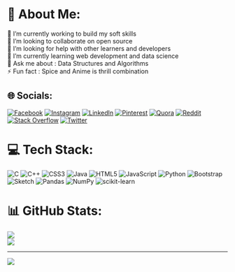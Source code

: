 # 💫 About Me:
🔭 I’m currently working to build my soft skills<br>👯 I’m looking to collaborate on open source <br>🤝 I’m looking for help with other learners and developers<br>🌱 I’m currently learning web development and data science<br>💬 Ask me about : Data Structures and Algorithms<br>⚡ Fun fact : Spice and Anime is thrill combination


## 🌐 Socials:
[![Facebook](https://img.shields.io/badge/Facebook-%231877F2.svg?logo=Facebook&logoColor=white)](https://facebook.com/SuryanshUpadyay02i) [![Instagram](https://img.shields.io/badge/Instagram-%23E4405F.svg?logo=Instagram&logoColor=white)](https://instagram.com/linneszyx) [![LinkedIn](https://img.shields.io/badge/LinkedIn-%230077B5.svg?logo=linkedin&logoColor=white)](https://linkedin.com/in/suryansh-upadhyay-3b399222b) [![Pinterest](https://img.shields.io/badge/Pinterest-%23E60023.svg?logo=Pinterest&logoColor=white)](https://pinterest.com/linneszyx) [![Quora](https://img.shields.io/badge/Quora-%23B92B27.svg?logo=Quora&logoColor=white)](https://quora.com/profile/Suryansh-Upadhyay-9) [![Reddit](https://img.shields.io/badge/Reddit-%23FF4500.svg?logo=Reddit&logoColor=white)](https://reddit.com/user/Chocola02) [![Stack Overflow](https://img.shields.io/badge/-Stackoverflow-FE7A16?logo=stack-overflow&logoColor=white)](https://stackoverflow.com/users/19043453) [![Twitter](https://img.shields.io/badge/Twitter-%231DA1F2.svg?logo=Twitter&logoColor=white)](https://twitter.com/linneszyx) 

# 💻 Tech Stack:
![C](https://img.shields.io/badge/c-%2300599C.svg?style=for-the-badge&logo=c&logoColor=white) ![C++](https://img.shields.io/badge/c++-%2300599C.svg?style=for-the-badge&logo=c%2B%2B&logoColor=white) ![CSS3](https://img.shields.io/badge/css3-%231572B6.svg?style=for-the-badge&logo=css3&logoColor=white) ![Java](https://img.shields.io/badge/java-%23ED8B00.svg?style=for-the-badge&logo=java&logoColor=white) ![HTML5](https://img.shields.io/badge/html5-%23E34F26.svg?style=for-the-badge&logo=html5&logoColor=white) ![JavaScript](https://img.shields.io/badge/javascript-%23323330.svg?style=for-the-badge&logo=javascript&logoColor=%23F7DF1E) ![Python](https://img.shields.io/badge/python-3670A0?style=for-the-badge&logo=python&logoColor=ffdd54) ![Bootstrap](https://img.shields.io/badge/bootstrap-%23563D7C.svg?style=for-the-badge&logo=bootstrap&logoColor=white) ![Sketch](https://img.shields.io/badge/Sketch-FFB387?style=for-the-badge&logo=sketch&logoColor=black) ![Pandas](https://img.shields.io/badge/pandas-%23150458.svg?style=for-the-badge&logo=pandas&logoColor=white) ![NumPy](https://img.shields.io/badge/numpy-%23013243.svg?style=for-the-badge&logo=numpy&logoColor=white) ![scikit-learn](https://img.shields.io/badge/scikit--learn-%23F7931E.svg?style=for-the-badge&logo=scikit-learn&logoColor=white)
# 📊 GitHub Stats:
![](https://github-readme-stats.vercel.app/api?username=linneszyx&theme=nightowl&hide_border=false&include_all_commits=true&count_private=true)<br/>
![](https://github-readme-streak-stats.herokuapp.com/?user=linneszyx&theme=nightowl&hide_border=false)<br/>

---
[![](https://visitcount.itsvg.in/api?id=linneszyx&icon=0&color=0)](https://visitcount.itsvg.in)
